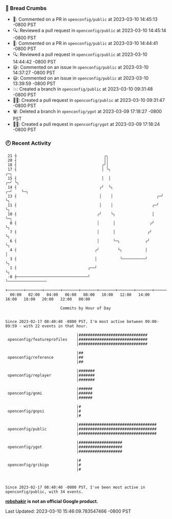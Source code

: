 ### 🍞 Bread Crumbs

 * 💬: Commented on a PR in  `openconfig/public` at 2023-03-10 14:45:13 -0800 PST
 * 🔍: Reviewed a pull request in  `openconfig/public` at 2023-03-10 14:45:14 -0800 PST
 * 💬: Commented on a PR in  `openconfig/public` at 2023-03-10 14:44:41 -0800 PST
 * 🔍: Reviewed a pull request in  `openconfig/public` at 2023-03-10 14:44:42 -0800 PST
 * 😃: Commented on an issue in `openconfig/public` at 2023-03-10 14:37:27 -0800 PST
 * 😃: Commented on an issue in `openconfig/public` at 2023-03-10 13:39:59 -0800 PST
 * 💥: Created a branch in `openconfig/public` at 2023-03-10 09:31:48 -0800 PST
 * ✍🏼: Created a pull request in `openconfig/public` at 2023-03-10 09:31:47 -0800 PST
 * 🗑: Deleted a branch in `openconfig/ygot` at 2023-03-09 17:18:27 -0800 PST
 * ✍🏼: Created a pull request in `openconfig/ygot` at 2023-03-09 17:18:24 -0800 PST

### 🕘 Recent Activity
```
 21 ┼                                      ╭╮
 20 ┤                                      ││
 18 ┤                                     ╭╯│
 17 ┤                                     │ ╰╮                          ╭─╮
 15 ┤                                     │  │                        ╭─╯ ╰╮
 14 ┤                                    ╭╯  ╰╮                     ╭─╯    ╰─╮
 13 ┤                                    │    │                   ╭─╯        ╰╮
 11 ┤                                    │    │                 ╭─╯           ╰╮
 10 ┤                                   ╭╯    ╰╮                │              ╰─╮
  8 ┤                                   │      │               ╭╯                ╰╮
  7 ┤                                   │      │              ╭╯                  ╰╮
  6 ┤                                   │      ╰─╮           ╭╯                    ╰╮
  4 ┤                                  ╭╯        ╰╮          │                      │
  3 ┤                                  │          ╰──────────╯                      ╰╮
  1 ┤                               ╭──╯                                             ╰╮
 -0 ┼───────────────────────────────╯                                                 ╰─────────────────
    +───────+───────+───────+───────+───────+───────+───────+───────+───────+───────+───────+───────+────
  00:00   02:00   04:00   06:00   08:00   10:00   12:00   14:00   16:00   18:00   20:00   22:00   00:00   

						Commits by Hour of Day


Since 2023-02-17 08:40:40 -0800 PST, I'm most active between 09:00-09:59 - with 22 events in that hour.

```



```
                               |##############################
 openconfig/featureprofiles    |##############################
                               |##############################

                               |##
 openconfig/reference          |##
                               |##

                               |#######
 openconfig/replayer           |#######
                               |#######

                               |######
 openconfig/gnmi               |######
                               |######

                               |#
 openconfig/gnpsi              |#
                               |#

                               |##################################
 openconfig/public             |##################################
                               |##################################

                               |###################
 openconfig/ygot               |###################
                               |###################

                               |#
 openconfig/gribigo            |#
                               |#



Since 2023-02-17 08:40:40 -0800 PST, I've been most active in openconfig/public, with 34 events.

```
**[robshakir](mailto:robjs@google.com) is not an official Google product.**  


Last Updated: 2023-03-10 15:46:09.783547466 -0800 PST
